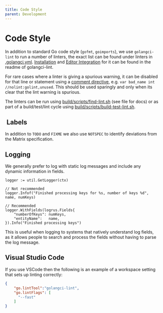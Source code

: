 ```yaml
--- 
title: Code Style
parent: Development
---
```


# Code Style

In addition to standard Go code style (`gofmt`, `goimports`), we use `golangci-lint`
to run a number of linters, the exact list can be found under linters in [.golangci.yml](.golangci.yml).
[Installation](https://github.com/golangci/golangci-lint#install-golangci-lint) and [Editor
Integration](https://golangci-lint.run/usage/integrations/#editor-integration) for
it can be found in the readme of golangci-lint.

For rare cases where a linter is giving a spurious warning, it can be disabled
for that line or statement using a [comment
directive](https://golangci-lint.run/usage/false-positives/#nolint), e.g.  `var
bad_name int //nolint:golint,unused`. This should be used sparingly and only
when its clear that the lint warning is spurious.

The linters can be run using [build/scripts/find-lint.sh](/build/scripts/find-lint.sh)
(see file for docs) or as part of a build/test/lint cycle using
[build/scripts/build-test-lint.sh](/build/scripts/build-test-lint.sh).

##  Labels

In addition to `TODO` and `FIXME` we also use `NOTSPEC` to identify deviations
from the Matrix specification.

## Logging

We generally prefer to log with static log messages and include any dynamic
information in fields.

```golang
logger := util.GetLogger(ctx)

// Not recommended
logger.Infof("Finished processing keys for %s, number of keys %d", name, numKeys)

// Recommended
logger.WithFields(logrus.Fields{
    "numberOfKeys": numKeys,
    "entityName":   name,
}).Info("Finished processing keys")
```

This is useful when logging to systems that natively understand log fields, as
it allows people to search and process the fields without having to parse the
log message.

## Visual Studio Code

If you use VSCode then the following is an example of a workspace setting that
sets up linting correctly:

```json
{
    "go.lintTool":"golangci-lint",
    "go.lintFlags": [
      "--fast"
    ]
}
```
